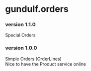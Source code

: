 # gundulf.orders
### version 1.1.0
Special Orders
### version 1.0.0
Simple Orders (OrderLines)  
Nice to have the Product service online
